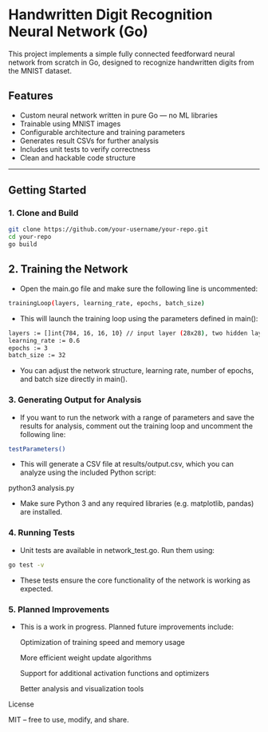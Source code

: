 # Handwritten Digit Recognition Neural Network (Go)

This project implements a simple fully connected feedforward neural network from scratch in Go, designed to recognize handwritten digits from the MNIST dataset.

## Features

- Custom neural network written in pure Go — no ML libraries
- Trainable using MNIST images
- Configurable architecture and training parameters
- Generates result CSVs for further analysis
- Includes unit tests to verify correctness
- Clean and hackable code structure

---

## Getting Started

### 1. Clone and Build

```bash
git clone https://github.com/your-username/your-repo.git
cd your-repo
go build
```

## 2. Training the Network

- Open the main.go file and make sure the following line is uncommented:
```bash
trainingLoop(layers, learning_rate, epochs, batch_size)
```
- This will launch the training loop using the parameters defined in main():
```bash
layers := []int{784, 16, 16, 10} // input layer (28x28), two hidden layers, 10 output classes
learning_rate := 0.6
epochs := 3
batch_size := 32
```
- You can adjust the network structure, learning rate, number of epochs, and batch size directly in main().

### 3. Generating Output for Analysis

- If you want to run the network with a range of parameters and save the results for analysis, comment out the training loop and uncomment the following line:
```bash
testParameters()
```
- This will generate a CSV file at results/output.csv, which you can analyze using the included Python script:

python3 analysis.py

- Make sure Python 3 and any required libraries (e.g. matplotlib, pandas) are installed.
### 4. Running Tests

- Unit tests are available in network_test.go. Run them using:
```bash
go test -v
```
- These tests ensure the core functionality of the network is working as expected.
### 5. Planned Improvements

- This is a work in progress. Planned future improvements include:

    Optimization of training speed and memory usage

    More efficient weight update algorithms

    Support for additional activation functions and optimizers

    Better analysis and visualization tools

License

MIT – free to use, modify, and share.